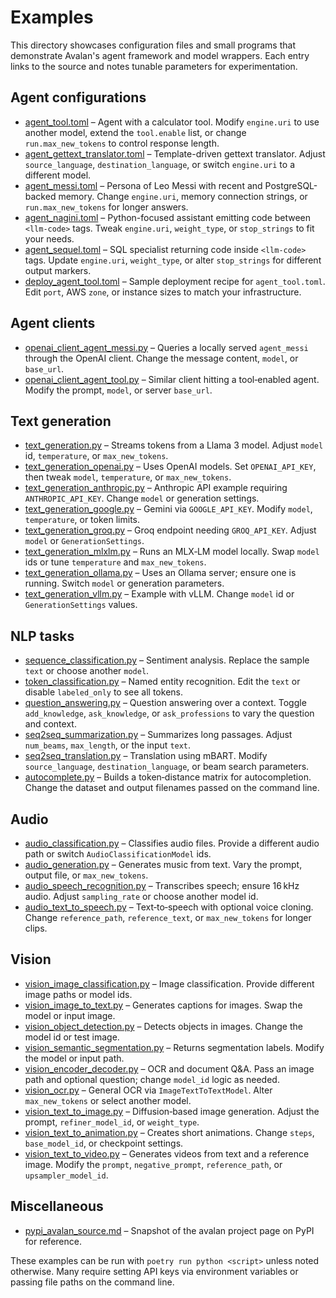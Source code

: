 # Examples

This directory showcases configuration files and small programs that demonstrate Avalan's agent framework and model wrappers. Each entry links to the source and notes tunable parameters for experimentation.

## Agent configurations
- [agent_tool.toml](agent_tool.toml) – Agent with a calculator tool. Modify `engine.uri` to use another model, extend the `tool.enable` list, or change `run.max_new_tokens` to control response length.
- [agent_gettext_translator.toml](agent_gettext_translator.toml) – Template-driven gettext translator. Adjust `source_language`, `destination_language`, or switch `engine.uri` to a different model.
- [agent_messi.toml](agent_messi.toml) – Persona of Leo Messi with recent and PostgreSQL-backed memory. Change `engine.uri`, memory connection strings, or `run.max_new_tokens` for longer answers.
- [agent_nagini.toml](agent_nagini.toml) – Python-focused assistant emitting code between `<llm-code>` tags. Tweak `engine.uri`, `weight_type`, or `stop_strings` to fit your needs.
- [agent_sequel.toml](agent_sequel.toml) – SQL specialist returning code inside `<llm-code>` tags. Update `engine.uri`, `weight_type`, or alter `stop_strings` for different output markers.
- [deploy_agent_tool.toml](deploy_agent_tool.toml) – Sample deployment recipe for `agent_tool.toml`. Edit `port`, AWS `zone`, or instance sizes to match your infrastructure.

## Agent clients
- [openai_client_agent_messi.py](openai_client_agent_messi.py) – Queries a locally served `agent_messi` through the OpenAI client. Change the message content, `model`, or `base_url`.
- [openai_client_agent_tool.py](openai_client_agent_tool.py) – Similar client hitting a tool‑enabled agent. Modify the prompt, `model`, or server `base_url`.

## Text generation
- [text_generation.py](text_generation.py) – Streams tokens from a Llama 3 model. Adjust `model` id, `temperature`, or `max_new_tokens`.
- [text_generation_openai.py](text_generation_openai.py) – Uses OpenAI models. Set `OPENAI_API_KEY`, then tweak `model`, `temperature`, or `max_new_tokens`.
- [text_generation_anthropic.py](text_generation_anthropic.py) – Anthropic API example requiring `ANTHROPIC_API_KEY`. Change `model` or generation settings.
- [text_generation_google.py](text_generation_google.py) – Gemini via `GOOGLE_API_KEY`. Modify `model`, `temperature`, or token limits.
- [text_generation_groq.py](text_generation_groq.py) – Groq endpoint needing `GROQ_API_KEY`. Adjust `model` or `GenerationSettings`.
- [text_generation_mlxlm.py](text_generation_mlxlm.py) – Runs an MLX‑LM model locally. Swap `model` ids or tune `temperature` and `max_new_tokens`.
- [text_generation_ollama.py](text_generation_ollama.py) – Uses an Ollama server; ensure one is running. Switch `model` or generation parameters.
- [text_generation_vllm.py](text_generation_vllm.py) – Example with vLLM. Change `model` id or `GenerationSettings` values.

## NLP tasks
- [sequence_classification.py](sequence_classification.py) – Sentiment analysis. Replace the sample `text` or choose another `model`.
- [token_classification.py](token_classification.py) – Named entity recognition. Edit the `text` or disable `labeled_only` to see all tokens.
- [question_answering.py](question_answering.py) – Question answering over a context. Toggle `add_knowledge`, `ask_knowledge`, or `ask_professions` to vary the question and context.
- [seq2seq_summarization.py](seq2seq_summarization.py) – Summarizes long passages. Adjust `num_beams`, `max_length`, or the input `text`.
- [seq2seq_translation.py](seq2seq_translation.py) – Translation using mBART. Modify `source_language`, `destination_language`, or beam search parameters.
- [autocomplete.py](autocomplete.py) – Builds a token‑distance matrix for autocompletion. Change the dataset and output filenames passed on the command line.

## Audio
- [audio_classification.py](audio_classification.py) – Classifies audio files. Provide a different audio path or switch `AudioClassificationModel` ids.
- [audio_generation.py](audio_generation.py) – Generates music from text. Vary the prompt, output file, or `max_new_tokens`.
- [audio_speech_recognition.py](audio_speech_recognition.py) – Transcribes speech; ensure 16 kHz audio. Adjust `sampling_rate` or choose another model id.
- [audio_text_to_speech.py](audio_text_to_speech.py) – Text‑to‑speech with optional voice cloning. Change `reference_path`, `reference_text`, or `max_new_tokens` for longer clips.

## Vision
- [vision_image_classification.py](vision_image_classification.py) – Image classification. Provide different image paths or model ids.
- [vision_image_to_text.py](vision_image_to_text.py) – Generates captions for images. Swap the model or input image.
- [vision_object_detection.py](vision_object_detection.py) – Detects objects in images. Change the model id or test image.
- [vision_semantic_segmentation.py](vision_semantic_segmentation.py) – Returns segmentation labels. Modify the model or input path.
- [vision_encoder_decoder.py](vision_encoder_decoder.py) – OCR and document Q&A. Pass an image path and optional question; change `model_id` logic as needed.
- [vision_ocr.py](vision_ocr.py) – General OCR via `ImageTextToTextModel`. Alter `max_new_tokens` or select another model.
- [vision_text_to_image.py](vision_text_to_image.py) – Diffusion‑based image generation. Adjust the prompt, `refiner_model_id`, or `weight_type`.
- [vision_text_to_animation.py](vision_text_to_animation.py) – Creates short animations. Change `steps`, `base_model_id`, or checkpoint settings.
- [vision_text_to_video.py](vision_text_to_video.py) – Generates videos from text and a reference image. Modify the `prompt`, `negative_prompt`, `reference_path`, or `upsampler_model_id`.

## Miscellaneous
- [pypi_avalan_source.md](pypi_avalan_source.md) – Snapshot of the avalan project page on PyPI for reference.

These examples can be run with `poetry run python <script>` unless noted otherwise. Many require setting API keys via environment variables or passing file paths on the command line.
